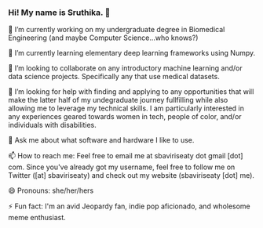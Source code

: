 ### Hi! My name is Sruthika. 👋

🔭 I’m currently working on my undergraduate degree in Biomedical Engineering (and maybe Computer Science...who knows?)

🌱 I’m currently learning elementary deep learning frameworks using Numpy. 

👯 I’m looking to collaborate on any introductory machine learning and/or data science projects. Specifically any that use medical datasets.

🤔 I’m looking for help with finding and applying to any opportunities that will make the latter half of my undegraduate journey fullfilling while also allowing me to leverage my technical skills. I am particularly interested in any experiences geared towards women in tech, people of color, and/or individuals with disabilities. 

💬 Ask me about what software and hardware I like to use. 

📫 How to reach me: Feel free to email me at sbaviriseaty dot gmail [dot] com. Since you've already got my username, feel free to follow me on Twitter ([at] sbaviriseaty) and check out my website (sbaviriseaty [dot] me). 

😄 Pronouns: she/her/hers

⚡ Fun fact: I'm an avid Jeopardy fan, indie pop aficionado, and wholesome meme enthusiast. 
